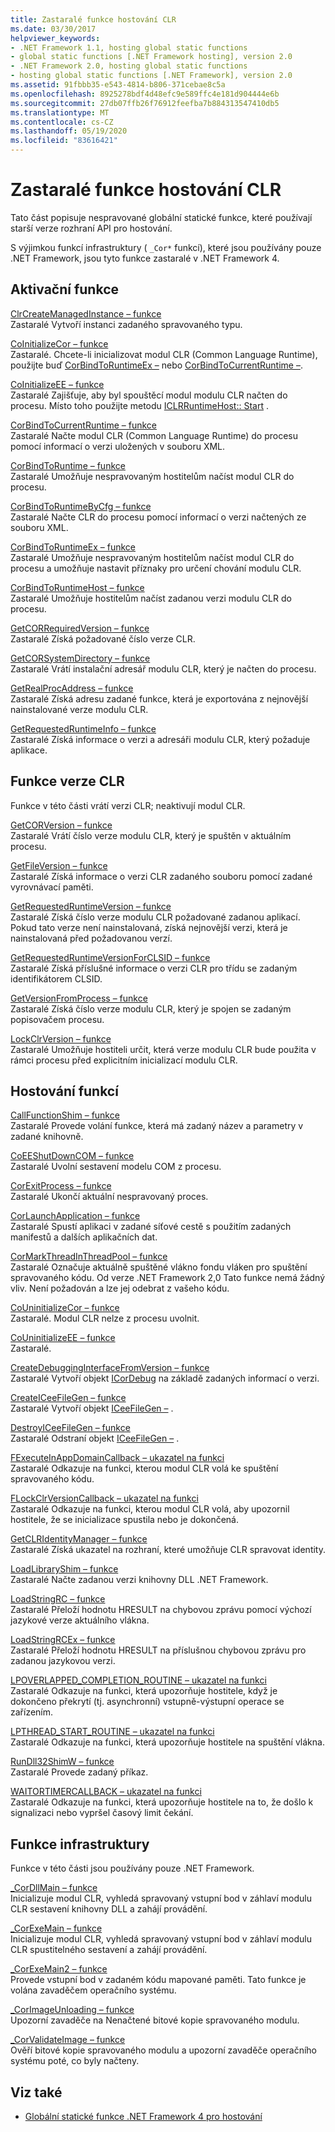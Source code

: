 ```yaml
---
title: Zastaralé funkce hostování CLR
ms.date: 03/30/2017
helpviewer_keywords:
- .NET Framework 1.1, hosting global static functions
- global static functions [.NET Framework hosting], version 2.0
- .NET Framework 2.0, hosting global static functions
- hosting global static functions [.NET Framework], version 2.0
ms.assetid: 91fbbb35-e543-4814-b806-371cebae8c5a
ms.openlocfilehash: 8925278bdf4d48efc9e589ffc4e181d904444e6b
ms.sourcegitcommit: 27db07ffb26f76912feefba7b884313547410db5
ms.translationtype: MT
ms.contentlocale: cs-CZ
ms.lasthandoff: 05/19/2020
ms.locfileid: "83616421"
---
```

# <a name="deprecated-clr-hosting-functions"></a>Zastaralé funkce hostování CLR
Tato část popisuje nespravované globální statické funkce, které používají starší verze rozhraní API pro hostování.  
  
 S výjimkou funkcí infrastruktury ( `_Cor*` funkcí), které jsou používány pouze .NET Framework, jsou tyto funkce zastaralé v .NET Framework 4.  
  
## <a name="activation-functions"></a>Aktivační funkce  
 [ClrCreateManagedInstance – funkce](clrcreatemanagedinstance-function.md)  
 Zastaralé Vytvoří instanci zadaného spravovaného typu.  
  
 [CoInitializeCor – funkce](coinitializecor-function.md)  
 Zastaralé. Chcete-li inicializovat modul CLR (Common Language Runtime), použijte buď [CorBindToRuntimeEx –](../../../../docs/framework/unmanaged-api/hosting/corbindtoruntimeex-function.md) nebo [CorBindToCurrentRuntime –](corbindtocurrentruntime-function.md).  
  
 [CoInitializeEE – funkce](coinitializeee-function.md)  
 Zastaralé Zajišťuje, aby byl spouštěcí modul modulu CLR načten do procesu. Místo toho použijte metodu [ICLRRuntimeHost:: Start](iclrruntimehost-start-method.md) .  
  
 [CorBindToCurrentRuntime – funkce](corbindtocurrentruntime-function.md)  
 Zastaralé Načte modul CLR (Common Language Runtime) do procesu pomocí informací o verzi uložených v souboru XML.  
  
 [CorBindToRuntime – funkce](corbindtoruntime-function.md)  
 Zastaralé Umožňuje nespravovaným hostitelům načíst modul CLR do procesu.  
  
 [CorBindToRuntimeByCfg – funkce](corbindtoruntimebycfg-function.md)  
 Zastaralé Načte CLR do procesu pomocí informací o verzi načtených ze souboru XML.  
  
 [CorBindToRuntimeEx – funkce](corbindtoruntimeex-function.md)  
 Zastaralé Umožňuje nespravovaným hostitelům načíst modul CLR do procesu a umožňuje nastavit příznaky pro určení chování modulu CLR.  
  
 [CorBindToRuntimeHost – funkce](corbindtoruntimehost-function.md)  
 Zastaralé Umožňuje hostitelům načíst zadanou verzi modulu CLR do procesu.  
  
 [GetCORRequiredVersion – funkce](getcorrequiredversion-function.md)  
 Zastaralé Získá požadované číslo verze CLR.  
  
 [GetCORSystemDirectory – funkce](getcorsystemdirectory-function.md)  
 Zastaralé Vrátí instalační adresář modulu CLR, který je načten do procesu.  
  
 [GetRealProcAddress – funkce](getrealprocaddress-function.md)  
 Zastaralé Získá adresu zadané funkce, která je exportována z nejnovější nainstalované verze modulu CLR.  
  
 [GetRequestedRuntimeInfo – funkce](getrequestedruntimeinfo-function.md)  
 Zastaralé Získá informace o verzi a adresáři modulu CLR, který požaduje aplikace.  
  
## <a name="clr-version-functions"></a>Funkce verze CLR  
 Funkce v této části vrátí verzi CLR; neaktivují modul CLR.  
  
 [GetCORVersion – funkce](getcorversion-function.md)  
 Zastaralé Vrátí číslo verze modulu CLR, který je spuštěn v aktuálním procesu.  
  
 [GetFileVersion – funkce](getfileversion-function.md)  
 Zastaralé Získá informace o verzi CLR zadaného souboru pomocí zadané vyrovnávací paměti.  
  
 [GetRequestedRuntimeVersion – funkce](getrequestedruntimeversion-function.md)  
 Zastaralé Získá číslo verze modulu CLR požadované zadanou aplikací. Pokud tato verze není nainstalovaná, získá nejnovější verzi, která je nainstalovaná před požadovanou verzí.  
  
 [GetRequestedRuntimeVersionForCLSID – funkce](getrequestedruntimeversionforclsid-function.md)  
 Zastaralé Získá příslušné informace o verzi CLR pro třídu se zadaným identifikátorem CLSID.  
  
 [GetVersionFromProcess – funkce](getversionfromprocess-function.md)  
 Zastaralé Získá číslo verze modulu CLR, který je spojen se zadaným popisovačem procesu.  
  
 [LockClrVersion – funkce](lockclrversion-function.md)  
 Zastaralé Umožňuje hostiteli určit, která verze modulu CLR bude použita v rámci procesu před explicitním inicializací modulu CLR.  
  
## <a name="hosting-functions"></a>Hostování funkcí  
 [CallFunctionShim – funkce](callfunctionshim-function.md)  
 Zastaralé Provede volání funkce, která má zadaný název a parametry v zadané knihovně.  
  
 [CoEEShutDownCOM – funkce](coeeshutdowncom-function.md)  
 Zastaralé Uvolní sestavení modelu COM z procesu.  
  
 [CorExitProcess – funkce](corexitprocess-function.md)  
 Zastaralé Ukončí aktuální nespravovaný proces.  
  
 [CorLaunchApplication – funkce](corlaunchapplication-function.md)  
 Zastaralé Spustí aplikaci v zadané síťové cestě s použitím zadaných manifestů a dalších aplikačních dat.  
  
 [CorMarkThreadInThreadPool – funkce](cormarkthreadinthreadpool-function.md)  
 Zastaralé Označuje aktuálně spuštěné vlákno fondu vláken pro spuštění spravovaného kódu. Od verze .NET Framework 2,0 Tato funkce nemá žádný vliv. Není požadován a lze jej odebrat z vašeho kódu.  
  
 [CoUninitializeCor – funkce](couninitializecor-function.md)  
 Zastaralé. Modul CLR nelze z procesu uvolnit.  
  
 [CoUninitializeEE – funkce](couninitializeee-function.md)  
 Zastaralé.  
  
 [CreateDebuggingInterfaceFromVersion – funkce](createdebugginginterfacefromversion-function.md)  
 Zastaralé Vytvoří objekt [ICorDebug](../debugging/icordebug-interface.md) na základě zadaných informací o verzi.  
  
 [CreateICeeFileGen – funkce](createiceefilegen-function.md)  
 Zastaralé Vytvoří objekt [ICeeFileGen –](iceefilegen-class.md) .  
  
 [DestroyICeeFileGen – funkce](destroyiceefilegen-function.md)  
 Zastaralé Odstraní objekt [ICeeFileGen –](iceefilegen-class.md) .  
  
 [FExecuteInAppDomainCallback – ukazatel na funkci](fexecuteinappdomaincallback-function-pointer.md)  
 Zastaralé Odkazuje na funkci, kterou modul CLR volá ke spuštění spravovaného kódu.  
  
 [FLockClrVersionCallback – ukazatel na funkci](flockclrversioncallback-function-pointer.md)  
 Zastaralé Odkazuje na funkci, kterou modul CLR volá, aby upozornil hostitele, že se inicializace spustila nebo je dokončená.  
  
 [GetCLRIdentityManager – funkce](getclridentitymanager-function.md)  
 Zastaralé Získá ukazatel na rozhraní, které umožňuje CLR spravovat identity.  
  
 [LoadLibraryShim – funkce](loadlibraryshim-function.md)  
 Zastaralé Načte zadanou verzi knihovny DLL .NET Framework.  
  
 [LoadStringRC – funkce](loadstringrc-function.md)  
 Zastaralé Přeloží hodnotu HRESULT na chybovou zprávu pomocí výchozí jazykové verze aktuálního vlákna.  
  
 [LoadStringRCEx – funkce](loadstringrcex-function.md)  
 Zastaralé Přeloží hodnotu HRESULT na příslušnou chybovou zprávu pro zadanou jazykovou verzi.  
  
 [LPOVERLAPPED_COMPLETION_ROUTINE – ukazatel na funkci](lpoverlapped-completion-routine-function-pointer.md)  
 Zastaralé Odkazuje na funkci, která upozorňuje hostitele, když je dokončeno překrytí (tj. asynchronní) vstupně-výstupní operace se zařízením.  
  
 [LPTHREAD_START_ROUTINE – ukazatel na funkci](lpthread-start-routine-function-pointer.md)  
 Zastaralé Odkazuje na funkci, která upozorňuje hostitele na spuštění vlákna.  
  
 [RunDll32ShimW – funkce](rundll32shimw-function.md)  
 Zastaralé Provede zadaný příkaz.  
  
 [WAITORTIMERCALLBACK – ukazatel na funkci](waitortimercallback-function-pointer.md)  
 Zastaralé Odkazuje na funkci, která upozorňuje hostitele na to, že došlo k signalizaci nebo vypršel časový limit čekání.  
  
## <a name="infrastructure-functions"></a>Funkce infrastruktury  
 Funkce v této části jsou používány pouze .NET Framework.  
  
 [_CorDllMain – funkce](cordllmain-function.md)  
 Inicializuje modul CLR, vyhledá spravovaný vstupní bod v záhlaví modulu CLR sestavení knihovny DLL a zahájí provádění.  
  
 [_CorExeMain – funkce](corexemain-function.md)  
 Inicializuje modul CLR, vyhledá spravovaný vstupní bod v záhlaví modulu CLR spustitelného sestavení a zahájí provádění.  
  
 [_CorExeMain2 – funkce](corexemain2-function.md)  
 Provede vstupní bod v zadaném kódu mapované paměti. Tato funkce je volána zavaděčem operačního systému.  
  
 [_CorImageUnloading – funkce](corimageunloading-function.md)  
 Upozorní zavaděče na Nenačtené bitové kopie spravovaného modulu.  
  
 [_CorValidateImage – funkce](corvalidateimage-function.md)  
 Ověří bitové kopie spravovaného modulu a upozorní zavaděče operačního systému poté, co byly načteny.  
  
## <a name="see-also"></a>Viz také

- [Globální statické funkce .NET Framework 4 pro hostování](net-framework-4-hosting-global-static-functions.md)

